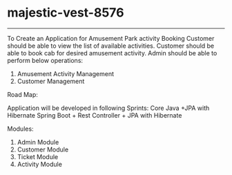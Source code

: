 # majestic-vest-8576
------------------------------------------------------------------------------------------------------------------------------------------------------------------------
To Create an Application for Amusement Park activity Booking 
Customer should be able to view the list of available activities.
Customer should be able to book cab for desired amusement activity.
Admin should be able to perform below operations:
1. Amusement Activity Management
2. Customer Management

Road Map:

Application will be developed in following Sprints:
Core Java +JPA with Hibernate 
Spring Boot + Rest Controller + JPA with Hibernate

Modules:
1. Admin Module
2. Customer Module
3. Ticket Module
4. Activity Module
